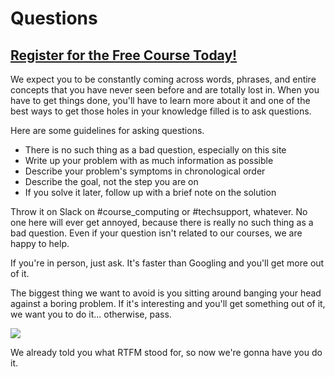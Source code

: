# Questions
##  [Register for the Free Course Today!](https://www.roppers.org/courses/fundamentals)
We expect you to be constantly coming across words, phrases, and entire concepts that you have never seen before and are totally lost in. When you have to get things done, you'll have to learn more about it and one of the best ways to get those holes in your knowledge filled is to ask questions.

Here are some guidelines for asking questions.

* There is no such thing as a bad question, especially on this site
* Write up your problem with as much information as possible
* Describe your problem's symptoms in chronological order
* Describe the goal, not the step you are on
* If you solve it later, follow up with a brief note on the solution

Throw it on Slack on #course_computing or #techsupport, whatever. No one here will ever get annoyed, because there is really no such thing as a bad question. Even if your question isn't related to our courses, we are happy to help.

If you're in person, just ask. It's faster than Googling and you'll get more out of it.

The biggest thing we want to avoid is you sitting around banging your head against a boring problem. If it's interesting and you'll get something out of it, we want you to do it... otherwise, pass.

[<img src="https://imgs.xkcd.com/comics/nerd_sniping.png">](https://xkcd.com/356/)


We already told you what RTFM stood for, so now we're gonna have you do it.
